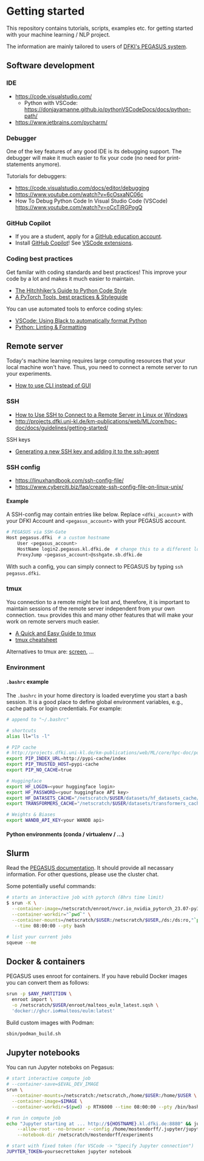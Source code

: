 # Getting started

This repository contains tutorials, scripts, examples etc. for getting started with your machine learning / NLP project.

The information are mainly tailored to users of [DFKI's PEGASUS system](http://projects.dfki.uni-kl.de/km-publications/web/ML/core/hpc-doc/).

## Software development

### IDE

- https://code.visualstudio.com/
   - Python with VSCode: https://donjayamanne.github.io/pythonVSCodeDocs/docs/python-path/
- https://www.jetbrains.com/pycharm/

### Debugger

One of the key features of any good IDE is its debugging support. The debugger will make it much easier to fix your code (no need for print-statements anymore).

Tutorials for debuggers:
- https://code.visualstudio.com/docs/editor/debugging
- https://www.youtube.com/watch?v=6cOsxaNC06c
- How To Debug Python Code In Visual Studio Code (VSCode) https://www.youtube.com/watch?v=oCcTiRGPogQ


### GitHub Copilot

- If you are a student, apply for a [GitHub education account](https://education.github.com/discount_requests/application).
- Install [GitHub Copilot](https://github.com/features/copilot)! See [VSCode extensions](https://marketplace.visualstudio.com/items?itemName=GitHub.copilot).

### Coding best practices

Get familar with coding standards and best practices! This improve your code by a lot and makes it much easier to maintain.

- [The Hitchhiker’s Guide to Python Code Style](https://docs.python-guide.org/writing/style/)
- [A PyTorch Tools, best practices & Styleguide](https://github.com/IgorSusmelj/pytorch-styleguide)
 
You can use automated tools to enforce coding styles:

- [VSCode: Using Black to automatically format Python](https://dev.to/adamlombard/how-to-use-the-black-python-code-formatter-in-vscode-3lo0)
- [Python: Linting & Formatting](https://py-vscode.readthedocs.io/en/latest/files/linting.html)

## Remote server 

Today's machine learning requires large computing resources that your local machine won't have. Thus, you need to connect a remote server to run your experiments.

- [How to use CLI instead of GUI](https://github.com/you-dont-need/You-Dont-Need-GUI)

### SSH

- [How to Use SSH to Connect to a Remote Server in Linux or Windows](https://phoenixnap.com/kb/ssh-to-connect-to-remote-server-linux-or-windows)
- http://projects.dfki.uni-kl.de/km-publications/web/ML/core/hpc-doc/docs/guidelines/getting-started/

SSH keys
- [Generating a new SSH key and adding it to the ssh-agent](https://docs.github.com/en/authentication/connecting-to-github-with-ssh/generating-a-new-ssh-key-and-adding-it-to-the-ssh-agent)

### SSH config
- https://linuxhandbook.com/ssh-config-file/
- https://www.cyberciti.biz/faq/create-ssh-config-file-on-linux-unix/

#### Example

A SSH-config may contain entries like below. Replace `<dfki_account`> with your DFKI Account and `<pegasus_account>` with your PEGASUS account.
```bash
# PEGASUS via SSH-Gate
Host pegasus.dfki  # a custom hostname
    User <pegasus_account>
    HostName login2.pegasus.kl.dfki.de  # change this to a different login node if needed
    ProxyJump <pegasus_account>@sshgate.sb.dfki.de

```

With such a config, you can simply connect to PEGASUS by typing `ssh pegasus.dfki`.

### tmux

You connection to a remote might be lost and, therefore, it is important to maintain sessions of the remote server independent from your own connection. 
`tmux` provides this and many other features that will make your work on remote servers much easier.

- [A Quick and Easy Guide to tmux](https://www.hamvocke.com/blog/a-quick-and-easy-guide-to-tmux/)
- [tmux cheatsheet](https://gist.github.com/henrik/1967800)

Alternatives to tmux are: [screen](https://linuxize.com/post/how-to-use-linux-screen/), ...



### Environment

#### `.bashrc` example

The `.bashrc` in your home directory is loaded everytime you start a bash session. 
It is a good place to define global environment variables, e.g., cache paths or login credentials. For example:

```bash
# append to "~/.bashrc"

# shortcuts
alias ll="ls -l"

# PIP cache
# http://projects.dfki.uni-kl.de/km-publications/web/ML/core/hpc-doc/posts/pypi-cache/
export PIP_INDEX_URL=http://pypi-cache/index
export PIP_TRUSTED_HOST=pypi-cache
export PIP_NO_CACHE=true

# Huggingface
export HF_LOGIN=<your huggingface login>
export HF_PASSWORD=<your huggingface API key>
export HF_DATASETS_CACHE="/netscratch/$USER/datasets/hf_datasets_cache/"
export TRANSFORMERS_CACHE="/netscratch/$USER/datasets/transformers_cache/"

# Weights & Biases
export WANDB_API_KEY<your WANDB api>
```

#### Python environments (conda / virtualenv / ...)

## Slurm

Read the [PEGASUS documentation](http://projects.dfki.uni-kl.de/km-publications/web/ML/core/hpc-doc/). It should provide all necassary information. For other questions, please use the cluster chat.

Some potentially useful commands:
```bash
# starts an interactive job with pytorch (8hrs time limit)
$ srun -K \
  --container-image=/netscratch/enroot/nvcr.io_nvidia_pytorch_23.07-py3.sqsh \
  --container-workdir="`pwd`" \
  --container-mounts=/netscratch/$USER:/netscratch/$USER,/ds:/ds:ro,"`pwd`":"`pwd`" \
   --time 08:00:00 --pty bash

# list your current jobs
squeue --me
```

## Docker & containers

PEGASUS uses enroot for containers. If you have rebuild Docker images you can convert them as follows:
```bash
srun -p $ANY_PARTITION \
  enroot import \
  -o /netscratch/$USER/enroot/malteos_eulm_latest.sqsh \
  'docker://ghcr.io#malteos/eulm:latest'
```

Build custom images with Podman:
```bash
sbin/podman_build.sh
```

## Jupyter notebooks

You can run Jupyter noteboks on Pegasus:

```bash
# start interactive compute job
# --container-save=$EVAL_DEV_IMAGE 
srun \
  --container-mounts=/netscratch:/netscratch,/home/$USER:/home/$USER \
  --container-image=$IMAGE \
  --container-workdir=$(pwd) -p RTX6000 --time 08:00:00 --pty /bin/bash

# run in compute job
echo "Jupyter starting at ... http://${HOSTNAME}.kl.dfki.de:8880" && jupyter notebook --ip=0.0.0.0 --port=8880 \
    --allow-root --no-browser --config /home/mostendorff/.jupyter/jupyter_notebook_config.json \
    --notebook-dir /netscratch/mostendorff/experiments

# start with fixed token (for VSCode -> "Specify Jupyter connection")
JUPYTER_TOKEN=yoursecrettoken jupyter notebook
```
